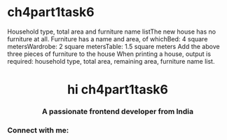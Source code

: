 # ch4part1task6
Household type, total area and furniture name listThe new house has no furniture at all. Furniture has a name and area, of whichBed: 4 square metersWardrobe: 2 square metersTable: 1.5 square meters Add the above three pieces of furniture to the house When printing a house, output is required: household type, total area, remaining area, furniture name list.

<h1 align="center">hi ch4part1task6</h1>
<h3 align="center">A passionate frontend developer from India</h3>


<h3 align="left">Connect with me:</h3>


